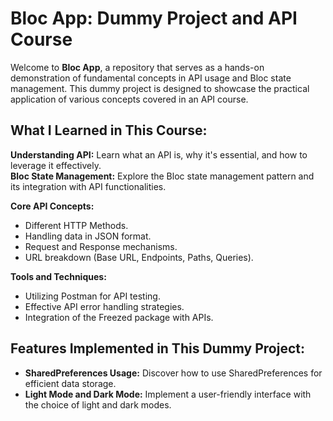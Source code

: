 <h1>Bloc App: Dummy Project and API Course</h1>

Welcome to **Bloc App**, a repository that serves as a hands-on demonstration of fundamental concepts in API usage and Bloc state management. This dummy project is designed to showcase the practical application of various concepts covered in an API course.

<h2>What I Learned in This Course:</h2>

<b>Understanding API:</b> Learn what an API is, why it's essential, and how to leverage it effectively.
</br>
<b>Bloc State Management:</b> Explore the Bloc state management pattern and its integration with API functionalities.

<b>Core API Concepts:</b>

- Different HTTP Methods.
- Handling data in JSON format.
- Request and Response mechanisms.
- URL breakdown (Base URL, Endpoints, Paths, Queries).

<b>Tools and Techniques:</b>

- Utilizing Postman for API testing.
- Effective API error handling strategies.
- Integration of the Freezed package with APIs.

<h2>Features Implemented in This Dummy Project:</h2>
  
- <b>SharedPreferences Usage:</b> Discover how to use SharedPreferences for efficient data storage.
- <b>Light Mode and Dark Mode:</b> Implement a user-friendly interface with the choice of light and dark modes.
